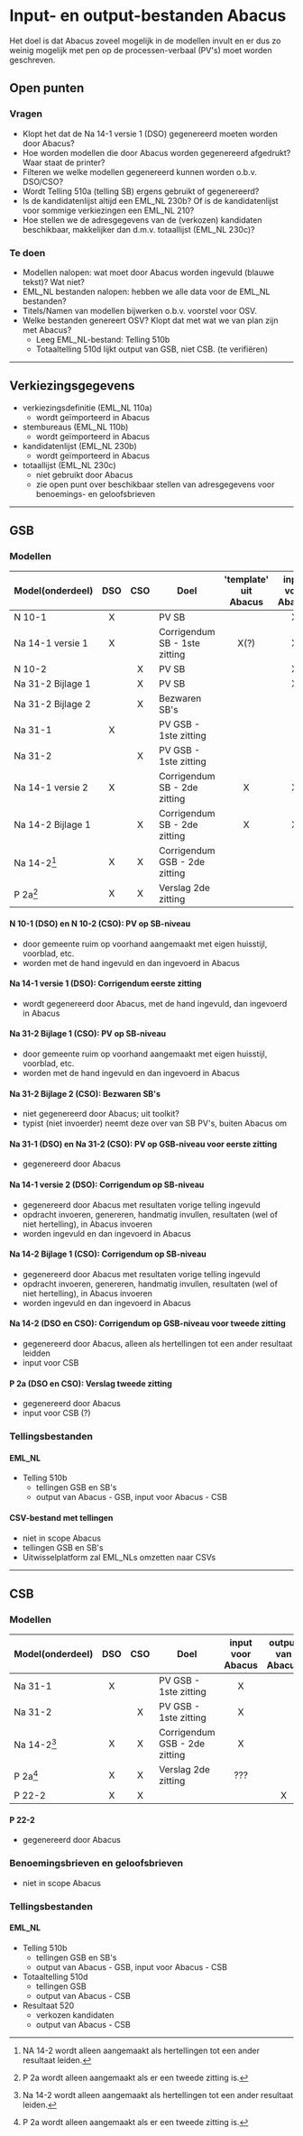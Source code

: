 # Input- en output-bestanden Abacus

Het doel is dat Abacus zoveel mogelijk in de modellen invult en er dus zo weinig mogelijk met pen op de processen-verbaal (PV's) moet worden geschreven. 

## Open punten

### Vragen

- Klopt het dat de Na 14-1 versie 1 (DSO) gegenereerd moeten worden door Abacus?
- Hoe worden modellen die door Abacus worden gegenereerd afgedrukt? Waar staat de printer?
- Filteren we welke modellen gegenereerd kunnen worden o.b.v. DSO/CSO?
- Wordt Telling 510a (telling SB) ergens gebruikt of gegenereerd?
- Is de kandidatenlijst altijd een EML_NL 230b? Of is de kandidatenlijst voor sommige verkiezingen een EML_NL 210?
- Hoe stellen we de adresgegevens van de (verkozen) kandidaten beschikbaar, makkelijker dan d.m.v. totaallijst (EML_NL 230c)?

### Te doen

- Modellen nalopen: wat moet door Abacus worden ingevuld (blauwe tekst)? Wat niet?
- EML_NL bestanden nalopen: hebben we alle data voor de EML_NL bestanden?
- Titels/Namen van modellen bijwerken o.b.v. voorstel voor OSV.
- Welke bestanden genereert OSV? Klopt dat met wat we van plan zijn met Abacus?
  - Leeg EML_NL-bestand: Telling 510b
  - Totaaltelling 510d lijkt output van GSB, niet CSB. (te verifiëren)

---

## Verkiezingsgegevens

- verkiezingsdefinitie (EML_NL 110a)
  - wordt geïmporteerd in Abacus
- stembureaus (EML_NL 110b)
  - wordt geïmporteerd in Abacus
- kandidatenlijst (EML_NL 230b)
  - wordt geïmporteerd in Abacus
- totaallijst (EML_NL 230c)
  - niet gebruikt door Abacus
  - zie open punt over beschikbaar stellen van adresgegevens voor benoemings- en geloofsbrieven

---

## GSB

### Modellen

| Model(onderdeel)  | DSO  | CSO  | Doel                          | 'template' uit Abacus | input voor Abacus | output van Abacus |
| ----------------- | :--: | :--: | ----------------------------- | :-------------------: | :---------------: | :---------------: |
| N 10-1            |  X   |      | PV SB                         |                       |         X         |                   |
| Na 14-1 versie 1  |  X   |      | Corrigendum SB - 1ste zitting |         X(?)          |         X         |                   |
| N 10-2            |      |  X   | PV SB                         |                       |         X         |                   |
| Na 31-2 Bijlage 1 |      |  X   | PV SB                         |                       |         X         |                   |
| Na 31-2 Bijlage 2 |      |  X   | Bezwaren SB's                 |                       |                   |                   |
| Na 31-1           |  X   |      | PV GSB - 1ste zitting         |                       |                   |         X         |
| Na 31-2           |      |  X   | PV GSB - 1ste zitting         |                       |                   |         X         |
| Na 14-1 versie 2  |  X   |      | Corrigendum SB - 2de zitting  |           X           |         X         |                   |
| Na 14-2 Bijlage 1 |      |  X   | Corrigendum SB - 2de zitting  |           X           |         X         |                   |
| Na 14-2[^1]       |  X   |  X   | Corrigendum GSB - 2de zitting |                       |                   |         X         |
| P 2a[^2]          |  X   |  X   | Verslag 2de zitting           |                       |                   |         X         |

[^1]: NA 14-2 wordt alleen aangemaakt als hertellingen tot een ander resultaat leiden.
[^2]: P 2a wordt alleen aangemaakt als er een tweede zitting is.

#### N 10-1 (DSO) en N 10-2 (CSO): PV op SB-niveau

- door gemeente ruim op voorhand aangemaakt met eigen huisstijl, voorblad, etc.
- worden met de hand ingevuld en dan ingevoerd in Abacus


#### Na 14-1 versie 1 (DSO): Corrigendum eerste zitting
- wordt gegenereerd door Abacus, met de hand ingevuld, dan ingevoerd in Abacus


#### Na 31-2 Bijlage 1 (CSO): PV op SB-niveau
- door gemeente ruim op voorhand aangemaakt met eigen huisstijl, voorblad, etc.
- worden met de hand ingevuld en dan ingevoerd in Abacus


#### Na 31-2 Bijlage 2 (CSO): Bezwaren SB's
- niet gegenereerd door Abacus; uit toolkit?
- typist (niet invoerder) neemt deze over van SB PV's, buiten Abacus om


#### Na 31-1 (DSO) en Na 31-2 (CSO): PV op GSB-niveau voor eerste zitting
- gegenereerd door Abacus


#### Na 14-1 versie 2 (DSO): Corrigendum op SB-niveau
- gegenereerd door Abacus met resultaten vorige telling ingevuld
- opdracht invoeren, genereren, handmatig invullen, resultaten (wel of niet hertelling), in Abacus invoeren
- worden ingevuld en dan ingevoerd in Abacus


#### Na 14-2 Bijlage 1 (CSO): Corrigendum op SB-niveau
- gegenereerd door Abacus met resultaten vorige telling ingevuld
- opdracht invoeren, genereren, handmatig invullen, resultaten (wel of niet hertelling), in Abacus invoeren
- worden ingevuld en dan ingevoerd in Abacus


#### Na 14-2 (DSO en CSO): Corrigendum op GSB-niveau voor tweede zitting
- gegenereerd door Abacus, alleen als hertellingen tot een ander resultaat leidden
- input voor CSB


#### P 2a (DSO en CSO): Verslag tweede zitting
- gegenereerd door Abacus
- input voor CSB (?)


### Tellingsbestanden

#### EML_NL

- Telling 510b
  - tellingen GSB en SB's
  - output van Abacus - GSB, input voor Abacus - CSB


#### CSV-bestand met tellingen

- niet in scope Abacus
- tellingen GSB en SB's
- Uitwisselplatform zal EML_NLs omzetten naar CSVs

---

## CSB

### Modellen

| Model(onderdeel) | DSO  | CSO  | Doel                          | input voor Abacus | output van Abacus |
| ---------------- | :--: | :--: | ----------------------------- | :---------------: | :---------------: |
| Na 31-1          |  X   |      | PV GSB - 1ste zitting         |         X         |                   |
| Na 31-2          |      |  X   | PV GSB - 1ste zitting         |         X         |                   |
| Na 14-2[^3]      |  X   |  X   | Corrigendum GSB - 2de zitting |         X         |                   |
| P 2a[^4]         |  X   |  X   | Verslag 2de zitting           |        ???        |                   |
| P 22-2           |  X   |  X   |                               |                   |         X         |

[^3]: Na 14-2 wordt alleen aangemaakt als hertellingen tot een ander resultaat leiden.
[^4]: P 2a wordt alleen aangemaakt als er een tweede zitting is.

#### P 22-2

- gegenereerd  door Abacus


### Benoemingsbrieven en geloofsbrieven

- niet in scope Abacus


### Tellingsbestanden

#### EML_NL

- Telling 510b
  - tellingen GSB en SB's
  - output van Abacus - GSB, input voor Abacus - CSB
- Totaaltelling 510d
  - tellingen GSB
  - output van Abacus - CSB
- Resultaat 520
  - verkozen kandidaten
  - output van Abacus - CSB
